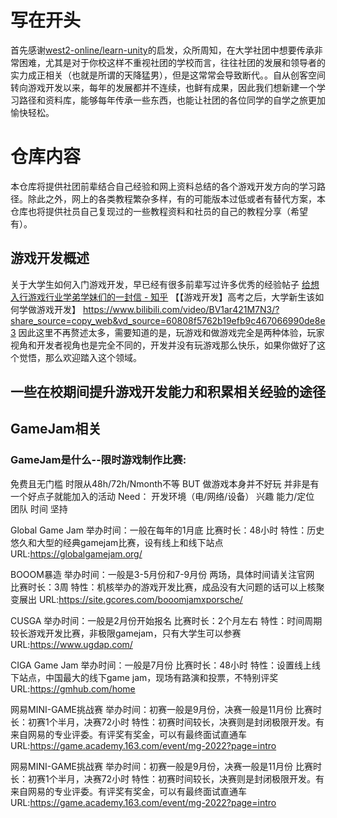 # 写在开头
首先感谢[west2-online/learn-unity](https://github.com/west2-online/learn-unity)的启发，众所周知，在大学社团中想要传承非常困难，尤其是对于你校这样不重视社团的学校而言，往往社团的发展和领导者的实力成正相关（也就是所谓的天降猛男），但是这常常会导致断代。。自从创客空间转向游戏开发以来，每年的发展都并不连续，也鲜有成果，因此我们想新建一个学习路径和资料库，能够每年传承一些东西，也能让社团的各位同学的自学之旅更加愉快轻松。
# 仓库内容
本仓库将提供社团前辈结合自己经验和网上资料总结的各个游戏开发方向的学习路径。除此之外，网上的各类教程繁杂多样，有的可能版本过低或者有替代方案，本仓库也将提供社员自己复现过的一些教程资料和社员的自己的教程分享（希望有）。

## 游戏开发概述
关于大学生如何入门游戏开发，早已经有很多前辈写过许多优秀的经验帖子
[给想入行游戏行业学弟学妹们的一封信 - 知乎](https://zhuanlan.zhihu.com/p/274960957)
【【游戏开发】高考之后，大学新生该如何学做游戏开发】 https://www.bilibili.com/video/BV1ar421M7N3/?share_source=copy_web&vd_source=60808f5762b19efb9c467066990de8e3
因此这里不再赘述太多，需要知道的是，玩游戏和做游戏完全是两种体验，玩家视角和开发者视角也是完全不同的，开发并没有玩游戏那么快乐，如果你做好了这个觉悟，那么欢迎踏入这个领域。

## 一些在校期间提升游戏开发能力和积累相关经验的途径

## GameJam相关
### GameJam是什么--限时游戏制作比赛:
免费且无门槛
时限从48h/72h/Nmonth不等
BUT
做游戏本身并不好玩
并非是有一个好点子就能加入的活动
Need：
开发环境（电/网络/设备）
兴趣
能力/定位
团队 
时间
坚持

Global Game Jam
举办时间：一般在每年的1月底
比赛时长：48小时
特性：历史悠久和大型的经典gamejam比赛，设有线上和线下站点
URL:https://globalgamejam.org/

BOOOM暴造
举办时间：一般是3-5月份和7-9月份 两场，具体时间请关注官网
比赛时长：3周
特性：机核举办的游戏开发比赛，成品没有大问题的话可以上核聚变展出
URL:https://site.gcores.com/booomjamxporsche/

CUSGA
举办时间：一般是2月份开始报名
比赛时长：2个月左右
特性：时间周期较长游戏开发比赛，非极限gamejam，只有大学生可以参赛
URL:https://www.ugdap.com/

CIGA Game Jam
举办时间：一般是7月份
比赛时长：48小时
特性：设置线上线下站点，中国最大的线下game jam，现场有路演和投票，不特别评奖
URL:https://gmhub.com/home

网易MINI-GAME挑战赛
举办时间：初赛一般是9月份，决赛一般是11月份
比赛时长：初赛1个半月，决赛72小时
特性：初赛时间较长，决赛则是封闭极限开发。有来自网易的专业评委。有评奖有奖金，可以有最终面试直通车
URL:https://game.academy.163.com/event/mg-2022?page=intro

网易MINI-GAME挑战赛
举办时间：初赛一般是9月份，决赛一般是11月份
比赛时长：初赛1个半月，决赛72小时
特性：初赛时间较长，决赛则是封闭极限开发。有来自网易的专业评委。有评奖有奖金，可以有最终面试直通车
URL:https://game.academy.163.com/event/mg-2022?page=intro
